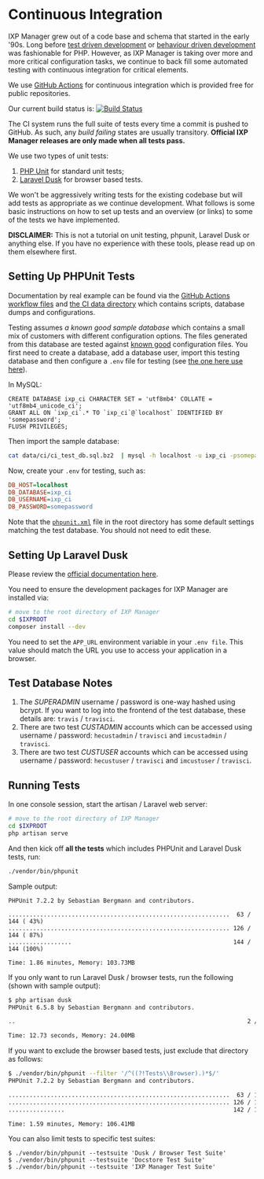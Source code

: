 # Continuous Integration

IXP Manager grew out of a code base and schema that started in the early '90s. Long before [test driven development](http://phpunit.de/) or [behaviour driven development](http://behat.org/) was fashionable for PHP. However, as IXP Manager is taking over more and more critical configuration tasks, we continue to back fill some automated testing with continuous integration for critical elements.

We use [GitHub Actions](https://github.com/features/actions) for continuous integration which is provided free for public repositories.

Our current build status is: [![Build Status](https://github.com/inex/IXP-Manager/actions/workflows/ci-ex-dusk.yml/badge.svg)](https://github.com/inex/IXP-Manager/actions)

The CI system runs the full suite of tests every time a commit is pushed to GitHub. As such, any *build failing* states are usually transitory. **Official IXP Manager releases are only made when all tests pass.**

We use two types of unit tests:

1. [PHP Unit](http://phpunit.de/) for standard unit tests;
2. [Laravel Dusk](https://laravel.com/docs/5.6/dusk) for browser based tests.

We won't be aggressively writing tests for the existing codebase but will add tests as appropriate as we continue development. What follows is some basic instructions on how to set up tests and an overview (or links) to some of the tests we have implemented.

**DISCLAIMER:** This is not a tutorial on unit testing, phpunit, Laravel Dusk or anything else. If you have no experience with these tools, please read up on them elsewhere first.


## Setting Up PHPUnit Tests

Documentation by real example can be found via the [GitHub Actions workflow files](https://github.com/inex/IXP-Manager/tree/master/.github/workflows) and [the CI data directory](https://github.com/inex/IXP-Manager/tree/master/data/ci) which contains scripts, database dumps and configurations.

Testing assumes *a known good sample database* which contains a small mix of customers with different configuration options. The files generated from this database are tested against [known good](https://github.com/inex/IXP-Manager/tree/master/data/ci/known-good) configuration files. You first need to create a database, add a database user, import this testing database and then configure a `.env` file for testing (see [the one here use here](https://github.com/inex/IXP-Manager/blob/master/.env.ci)).

In MySQL:

```mysql
CREATE DATABASE ixp_ci CHARACTER SET = 'utf8mb4' COLLATE = 'utf8mb4_unicode_ci';
GRANT ALL ON `ixp_ci`.* TO `ixp_ci`@`localhost` IDENTIFIED BY 'somepassword';
FLUSH PRIVILEGES;
```

Then import the sample database:

```sh
cat data/ci/ci_test_db.sql.bz2  | mysql -h localhost -u ixp_ci -psomepassword ixp_ci
```

Now, create your `.env` for testing, such as:

```ini
DB_HOST=localhost
DB_DATABASE=ixp_ci
DB_USERNAME=ixp_ci
DB_PASSWORD=somepassword
```

Note that the [`phpunit.xml`](https://github.com/inex/IXP-Manager/blob/master/phpunit.xml) file in the root directory has some default settings matching the test database. You should not need to edit these.

## Setting Up Laravel Dusk

Please review the [official documentation here](https://laravel.com/docs/master/dusk).

You need to ensure the development packages for IXP Manager are installed via:

```sh
# move to the root directory of IXP Manager
cd $IXPROOT
composer install --dev
```

You need to set the `APP_URL` environment variable in your `.env file`. This value should match the URL you use to access your application in a browser.

## Test Database Notes

1. The *SUPERADMIN* username / password is one-way hashed using bcrypt. If you want to log into the frontend of the test database, these details are: `travis` / `travisci`.
2. There are two test *CUSTADMIN* accounts which can be accessed using username / password: `hecustadmin` / `travisci` and `imcustadmin` / `travisci`.
3. There are two test *CUSTUSER* accounts which can be accessed using username / password: `hecustuser` / `travisci` and `imcustuser` / `travisci`.

## Running Tests

In one console session, start the artisan / Laravel web server:

```sh
# move to the root directory of IXP Manager
cd $IXPROOT
php artisan serve
```

And then kick off **all the tests** which includes PHPUnit and Laravel Dusk tests, run:

```sh
./vendor/bin/phpunit
```

Sample output:

```
PHPUnit 7.2.2 by Sebastian Bergmann and contributors.

...............................................................  63 / 144 ( 43%)
............................................................... 126 / 144 ( 87%)
..................                                              144 / 144 (100%)

Time: 1.86 minutes, Memory: 103.73MB
```

If you only want to run Laravel Dusk / browser tests, run the following (shown with sample output):

```sh
$ php artisan dusk
PHPUnit 6.5.8 by Sebastian Bergmann and contributors.

..                                                                  2 / 2 (100%)

Time: 12.73 seconds, Memory: 24.00MB
```

If you want to exclude the browser based tests, just exclude that directory as follows:

```sh
$ ./vendor/bin/phpunit --filter '/^((?!Tests\\Browser).)*$/'
PHPUnit 7.2.2 by Sebastian Bergmann and contributors.

...............................................................  63 / 142 ( 44%)
............................................................... 126 / 142 ( 88%)
................                                                142 / 142 (100%)

Time: 1.59 minutes, Memory: 106.41MB
```

You can also limit tests to specific test suites:

```
$ ./vendor/bin/phpunit --testsuite 'Dusk / Browser Test Suite'
$ ./vendor/bin/phpunit --testsuite 'Docstore Test Suite'
$ ./vendor/bin/phpunit --testsuite 'IXP Manager Test Suite'
```
